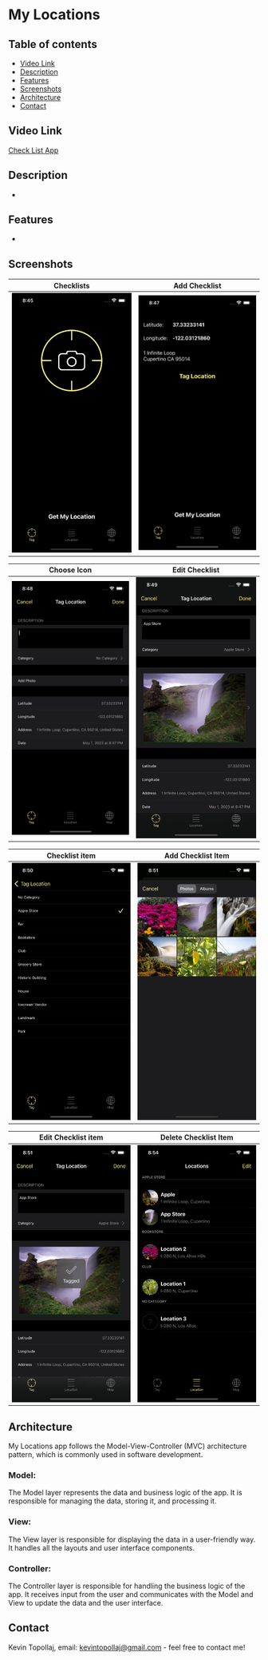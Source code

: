 # My Locations

## Table of contents
* [Video Link](#video-link)
* [Description](#description)
* [Features](#Features)
* [Screenshots](#screenshots)
* [Architecture](#architecture)
* [Contact](#contact)


## Video Link

[Check List App]()


## Description

- 


## Features

- 


## Screenshots

Checklists                 | Add Checklist             | 
:-------------------------:|:-------------------------:|
![](./img/S1.png)          | ![](./img/S2.png)         |

Choose Icon                | Edit Checklist            |
:-------------------------:|:-------------------------:|
![](./img/S3.png)          | ![](./img/S4.png)         |

Checklist item             | Add Checklist Item        |
:-------------------------:|:-------------------------:|
![](./img/S5.png)          | ![](./img/S6.png)         |

Edit Checklist item        | Delete Checklist Item     |
:-------------------------:|:-------------------------:|
![](./img/S7.png)          | ![](./img/S8.png)         |



## Architecture

My Locations app follows the Model-View-Controller (MVC) architecture pattern, which is commonly used in software development.

### Model:

The Model layer represents the data and business logic of the app. It is responsible for managing the data, storing it, and processing it.

### View:

The View layer is responsible for displaying the data in a user-friendly way. It handles all the layouts and user interface components.

### Controller:

The Controller layer is responsible for handling the business logic of the app. It receives input from the user and communicates with the Model and View to update the data and the user interface.

## Contact
Kevin Topollaj, email: kevintopollaj@gmail.com - feel free to contact me!
